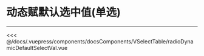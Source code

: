 # 动态赋默认选中值(单选)

---

<common-code-format>
  <docsComponents-VSelectTable-radioDynamicDefaultSelectVal slot="source"></docsComponents-VSelectTable-radioDynamicDefaultSelectVal>

<<< @/docs/.vuepress/components/docsComponents/VSelectTable/radioDynamicDefaultSelectVal.vue
</common-code-format>
